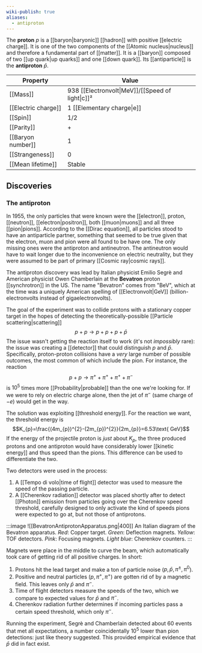 ```yaml
---
wiki-publish: true
aliases:
  - antiproton
---
```

The **proton** $p$ is a [[baryon|baryonic]] [[hadron]] with positive [[electric charge]]. It is one of the two components of the [[Atomic nucleus|nucleus]] and therefore a fundamental part of [[matter]]. It is a [[baryon]] composed of two [[up quark|up quarks]] and one [[down quark]]. Its [[antiparticle]] is the **antiproton** $\bar{p}$.

| Property            | Value                                            |
| ------------------- | ------------------------------------------------ |
| [[Mass]]            | 938 [[Electronvolt\|MeV]]/[[Speed of light\|c]]² |
| [[Electric charge]] | 1 [[Elementary charge\|e]]                       |
| [[Spin]]            | 1/2                                              |
| [[Parity]]          | +                                                |
| [[Baryon number]]   | 1                                                |
| [[Strangeness]]     | 0                                                |
| [[Mean lifetime]]   | Stable                                           |
## Discoveries
### The antiproton
In 1955, the only particles that were known were the [[electron]], proton, [[neutron]], [[electron|positron]], both [[muon|muons]] and all three [[pion|pions]]. According to the [[Dirac equation]], all particles stood to have an antiparticle partner, something that seemed to be true given that the electron, muon and pion were all found to be have one. The only missing ones were the antiproton and antineutron. The antineutron would have to wait longer due to the inconvenience on electric neutrality, but they were assumed to be part of primary [[Cosmic ray|cosmic rays]].

The antiproton discovery was lead by Italian physicist Emilio Segrè and American physicist Owen Chamberlain at the **Bevatron** proton [[synchrotron]] in the US. The name "Bevatron" comes from "BeV", which at the time was a uniquely American spelling of [[Electronvolt|GeV]] (billion-electronvolts instead of gigaelectronvolts).

The goal of the experiment was to collide protons with a stationary copper target in the hopes of detecting the theoretically-possible [[Particle scattering|scattering]]
$$p+p\to p+p+p+\bar{p}$$
The issue wasn't getting the reaction itself to work (it's not *impossibly* rare): the issue was creating a [[detector]] that could distinguish $p$ and $\bar{p}$. Specifically, proton-proton collisions have a *very* large number of possible outcomes, the most common of which include the pion. For instance, the reaction
$$p+p\to \pi^{+}+\pi^{+}+\pi^{+}+\pi^{-}$$
is $10^{5}$ times more [[Probability|probable]] than the one we're looking for. If we were to rely on electric charge alone, then the jet of $\pi^{-}$ (same charge of $-e$) would get in the way.

The solution was exploiting [[threshold energy]]. For the reaction we want, the threshold energy is
$$K_{p}=\frac{(4m_{p})^{2}-(2m_{p})^{2}}{2m_{p}}=6.53\text{ GeV}$$
If the energy of the projectile proton is *just* about $K_{p}$, the three produced protons and one antiproton would have considerably lower [[kinetic energy]] and thus speed than the pions. This difference can be used to differentiate the two.

Two detectors were used in the process:
1. A [[Tempo di volo|time of flight]] detector was used to measure the speed of the passing particle.
2. A [[Cherenkov radiation]] detector was placed shortly after to detect [[Photon]] emission from particles going over the Cherenkov speed threshold, carefully designed to only activate the kind of speeds pions were expected to go at, but not those of antiprotons.

:::image
![[BevatronAntiprotonApparatus.png|400]]
An Italian diagram of the Bevatron apparatus. *Red*: Copper target. *Green*: Deflection magnets. *Yellow*: TOF detectors. *Pink*: Focusing magnets. *Light blue*: Cherenkov counters.
:::

Magnets were place in the middle to curve the beam, which automatically took care of getting rid of all positive charges. In short:
1. Protons hit the lead target and make a ton of particle noise ($p,\bar{p},\pi^{\pm},\pi^{0}$).
2. Positive and neutral particles ($p,\pi^{+},\pi^{+}$) are gotten rid of by a magnetic field. This leaves only $\bar{p}$ and $\pi^{-}$.
3. Time of flight detectors measure the speeds of the two, which we compare to expected values for $\bar{p}$ and $\pi^{-}$.
4. Cherenkov radiation further determines if incoming particles pass a certain speed  threshold, which only $\pi^{-}$.

Running the experiment, Segrè and Chamberlain detected about 60 events that met all expectations, a number coincidentally $10^{5}$ lower than pion detections: just like theory suggested. This provided empirical evidence that $\bar{p}$ did in fact exist.